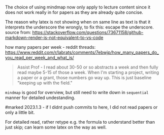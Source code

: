The choice of using mindmap now only apply to lecture content since it does not work really in for papers as they are already quite concise.  

The reason  why latex is not showing when on same line as text is that it interprets the underscore the wrongly, to fix this: escape the underscore. source from: https://stackoverflow.com/questions/73671158/github-markdown-render-is-not-equivalent-to-vs-code

how many papers per week - reddit threads: https://www.reddit.com/r/labrats/comments/7ebwjp/how_many_papers_do_you_read_per_week_and_what_is/

> Assist Prof - I read about 30-50 or so abstracts a week and then fully read maybe 5-15 of those a week. When I'm starting a project, writing a paper or a grant, those numbers go way up. This is just baseline "keeping up with the field."

``mindmap`` is good for overview, but still need to write down in ``sequential`` manner for detailed undestanding.

\#marked 2023.1.3 - if I didnt push commits to here, I did not read papers or only a little bit.

For detailed read, rather retype e.g. the formula to understand better than just skip; can learn some latex on the way as well.
